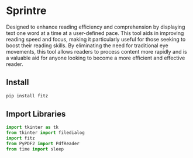 # Sprintre

Designed to enhance reading efficiency and comprehension by displaying text one word at a time at a user-defined pace. This tool aids in improving reading speed and focus, making it particularly useful for those seeking to boost their reading skills. By eliminating the need for traditional eye movements, this tool allows readers to process content more rapidly and is a valuable aid for anyone looking to become a more efficient and effective reader.

## Install

```python 
pip install fitz
```

## Import Libraries

```python 
import tkinter as tk
from tkinter import filedialog
import fitz
from PyPDF2 import PdfReader
from time import sleep
```
